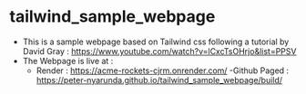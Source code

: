 # tailwind_sample_webpage

- This is a sample webpage based on Tailwind css following a tutorial by David Gray : https://www.youtube.com/watch?v=lCxcTsOHrjo&list=PPSV
- The Webpage is live at : 
  - Render : https://acme-rockets-cjrm.onrender.com/
  -Github Paged : https://peter-nyarunda.github.io/tailwind_sample_webpage/build/
